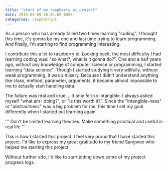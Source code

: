 ```yaml
---
title: "start of my raspberry pi project"
date: 2019-06-09 16:44:00-0400
categories: raspberrypi
---
```


As a person who has already failed two times learning "coding", 
I thought this time, it's gonna be my one and last time trying to learn programming.
And finally, I'm starting to find programming interesting. 

I contribute this a lot to raspberry pi. 
Looking back, the most difficulty I had learning coding was: "so what?, what is it gonna do?".
One and a half years ago, without any knowledge of computer science or programming, I started learning "data science".
Though I started studying it very willfully, without weak programming, it was a misery.
Because I didn't understand anything like class, method, parameter, arguments, 
it became almost impossible to me to actually start handling data.

The failure was real and cruel...
It only felt so intangible. I always asked myself "what am I doing?", or "Is this worth it?". 
Since the "intangible-ness" or "abstractness" was a big problem for me, this time I set my goal differently when I started out learning again.

'''
Don't be limited learning theories.
Make something practical and useful in real life
'''

This is how I started this project.
I feel very proud that I have started this project.
I'd like to express my great gratitude to my friend Sangwoo who helped me starting this project.

Without further ado, I'd like to start jotting down some of my project progress logs.






